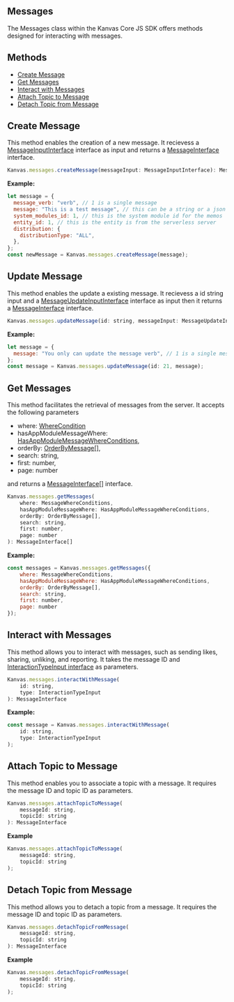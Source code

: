 ## Messages
The Messages class within the Kanvas Core JS SDK offers methods designed for interacting with messages.

## Methods
- [Create Message](#create-message)
- [Get Messages](#get-messages)
- [Interact with Messages](#interact-with-messages)
- [Attach Topic to Message](#attach-topic-to-message)
- [Detach Topic from Message](#detach-topic-from-message)


## Create Message

This method enables the creation of a new message. It recievess a [MessageInputInterface](https://github.com/bakaphp/kanvas-core-js/blob/main/src/types/messages.ts#L19) interface as input and returns a [MessageInterface](https://github.com/bakaphp/kanvas-core-js/blob/main/src/types/messages.ts#L2) interface.

```js
Kanvas.messages.createMessage(messageInput: MessageInputInterface): MessageInterface
```

**Example:**

```js
let message = {
  message_verb: "verb", // 1 is a single message
  message: "This is a test message", // this can be a string or a json object encoded as a string
  system_modules_id: 1, // this is the system module id for the memos
  entity_id: 1, // this is the entity is from the serverless server
  distribution: {
    distributionType: "ALL",
  },
};
const newMessage = Kanvas.messages.createMessage(message);
```

## Update Message
This method enables the update a existing message. It recievess a id string input and a  [MessageUpdateInputInterface](https://github.com/bakaphp/kanvas-core-js/blob/6321d44a068674efa0f68c6161a1ed32d5dbcf62/src/types/messages.ts#L28) interface as input then it returns a [MessageInterface](https://github.com/bakaphp/kanvas-core-js/blob/main/src/types/messages.ts#L2) interface.

```js
Kanvas.messages.updateMessage(id: string, messageInput: MessageUpdateInputInterface): MessageInterface
```

**Example:**

```js
let message = {
  message: "You only can update the message verb", // 1 is a single message
};
const message = Kanvas.messages.updateMessage(id: 21, message);
```


## Get Messages

This method facilitates the retrieval of messages from the server. It accepts the following parameters

- where: [WhereCondition](https://github.com/bakaphp/kanvas-core-js/blob/main/src/types/leads.ts#L122)
- hasAppModuleMessageWhere: [HasAppModuleMessageWhereConditions](https://github.com/bakaphp/kanvas-core-js/blob/main/src/types/messages.ts#L42),
- orderBy: [OrderByMessage[]](https://github.com/bakaphp/kanvas-core-js/blob/main/src/types/messages.ts#L48),
- search: string,
- first: number,
- page: number

and returns a [MessageInterface[]](https://github.com/bakaphp/kanvas-core-js/blob/main/src/types/messages.ts#L2) interface.

```js
Kanvas.messages.getMessages(
    where: MessageWhereConditions,
    hasAppModuleMessageWhere: HasAppModuleMessageWhereConditions,
    orderBy: OrderByMessage[],
    search: string,
    first: number,
    page: number
): MessageInterface[]
```

**Example:**

```js
const messages = Kanvas.messages.getMessages({
    where: MessageWhereConditions,
    hasAppModuleMessageWhere: HasAppModuleMessageWhereConditions,
    orderBy: OrderByMessage[],
    search: string,
    first: number,
    page: number
});
```

## Interact with Messages

This method allows you to interact with messages, such as sending likes, sharing, unliking, and reporting. It takes the message ID and [InteractionTypeInput interface](https://github.com/bakaphp/kanvas-core-js/blob/main/src/types/messages.ts#L53) as parameters.

```js
Kanvas.messages.interactWithMessage(
    id: string,
    type: InteractionTypeInput
): MessageInterface
```

**Example:**

```js
const message = Kanvas.messages.interactWithMessage(
    id: string,
    type: InteractionTypeInput
);
```

## Attach Topic to Message

This method enables you to associate a topic with a message. It requires the message ID and topic ID as parameters.

```js
Kanvas.messages.attachTopicToMessage(
    messageId: string,
    topicId: string
): MessageInterface
```

**Example**

```js
Kanvas.messages.attachTopicToMessage(
    messageId: string,
    topicId: string
);
```

## Detach Topic from Message

This method allows you to detach a topic from a message. It requires the message ID and topic ID as parameters.

```js
Kanvas.messages.detachTopicFromMessage(
    messageId: string,
    topicId: string
): MessageInterface
```

**Example**

```js
Kanvas.messages.detachTopicFromMessage(
    messageId: string,
    topicId: string
);
```
